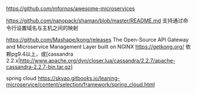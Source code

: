https://github.com/mfornos/awesome-microservices

https://github.com/nanopack/shaman/blob/master/README.md 支持通过命令行设置域名与主机之间的映射

https://github.com/Mashape/kong/releases The Open-Source API Gateway and Microservice Management Layer built on NGINX https://getkong.org/ 依赖pg9.4以上，或[cassandra 2.2.x|http://www.apache.org/dyn/closer.lua/cassandra/2.2.7/apache-cassandra-2.2.7-bin.tar.gz]

spring cloud
https://skyao.gitbooks.io/leaning-microservice/content/selection/framework/spring_cloud.html
